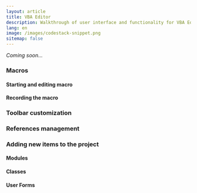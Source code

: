 ```yaml
---
layout: article
title: VBA Editor
description: Walkthrough of user interface and functionality for VBA Editor
lang: en
image: /images/codestack-snippet.png
sitemap: false
---
```

*Coming soon...*

### Macros

#### Starting and editing macro
#### Recording the macro

### Toolbar customization
### References management

### Adding new items to the project
#### Modules
#### Classes
#### User Forms
